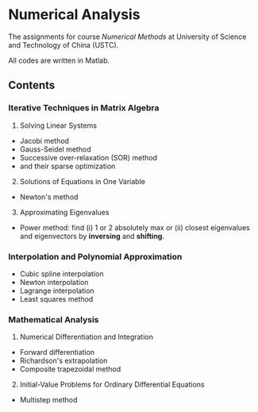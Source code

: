 # Numerical Analysis

The assignments for course *Numerical Methods* at University of Science and Technology of China (USTC).

All codes are written in Matlab.

## Contents

### Iterative Techniques in Matrix Algebra

1) Solving Linear Systems

- Jacobi method
- Gauss-Seidel method
- Successive over-relaxation (SOR) method
- and their sparse optimization

2) Solutions of Equations in One Variable

- Newton's method 

3) Approximating Eigenvalues

- Power method: find (i) 1 or 2 absolutely max or (ii) closest eigenvalues and eigenvectors by **inversing** and **shifting**.

### Interpolation and Polynomial Approximation

- Cubic spline interpolation
- Newton interpolation
- Lagrange interpolation
- Least squares method

### Mathematical Analysis

1) Numerical Differentiation and Integration

- Forward differentiation
- Richardson's extrapolation
- Composite trapezoidal method

2) Initial-Value Problems for Ordinary Differential Equations

- Multistep method